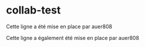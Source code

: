 # collab-test

Cette ligne a été mise en place par auer808

Cette ligne a également été mise en place par auer808
